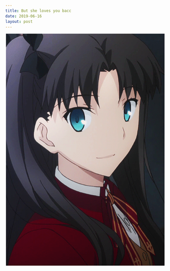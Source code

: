 ```yaml
---
title: But she loves you bacc
date: 2019-06-16
layout: post
---
```


<center>

![bacc](../../assets/bacc.gif)

</center>